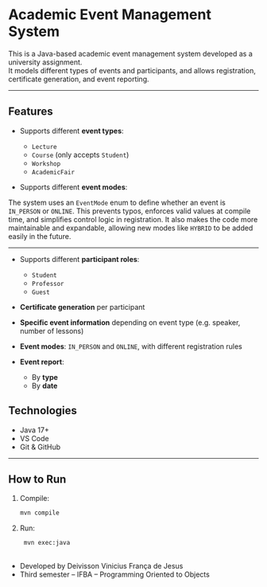 # Academic Event Management System

This is a Java-based academic event management system developed as a university assignment.  
It models different types of events and participants, and allows registration, certificate generation, and event reporting.

---

## Features

- Supports different **event types**:
  - `Lecture`
  - `Course` (only accepts `Student`)
  - `Workshop`
  - `AcademicFair`

- Supports different **event modes**:

The system uses an `EventMode` enum to define whether an event is `IN_PERSON` or `ONLINE`. This prevents typos, enforces valid values at compile time, and simplifies control logic in registration. It also makes the code more maintainable and expandable, allowing new modes like `HYBRID` to be added easily in the future.

---

- Supports different **participant roles**:
  - `Student`
  - `Professor`
  - `Guest`

- **Certificate generation** per participant
- **Specific event information** depending on event type (e.g. speaker, number of lessons)
- **Event modes**: `IN_PERSON` and `ONLINE`, with different registration rules
- **Event report**:
  - By **type**
  - By **date**

## Technologies

- Java 17+
- VS Code
- Git & GitHub

---

## How to Run

1. Compile:
   ```bash
   mvn compile

2. Run:
   ```bash
    mvn exec:java

##

- Developed by Deivisson Vinicius França de Jesus
- Third semester – IFBA – Programming Oriented to Objects
